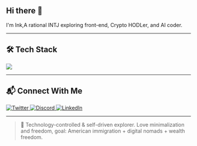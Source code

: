 ## Hi there 👋 
I'm Ink,A rational INTJ exploring front-end, Crypto HODLer, and AI coder.

---

## 🛠 Tech Stack

<p align="left">
  <img src="https://skillicons.dev/icons?i=swift,python,pytorch,tensorflow,html,css,js,vue,cloudflare,rust,flask,md,latex,matlab,git,github,vscode,pycharm,windows,apple,ps" />
</p>

---

## 📬 Connect With Me

<p align="left">
  <a href="https://twitter.com/ink_thesilent">
    <img src="https://skillicons.dev/icons?i=twitter" alt="Twitter"/>
  </a>
  <a href="https://discord.com/users/huinkling">
    <img src="https://skillicons.dev/icons?i=discord" alt="Discord"/>
  </a>
  <a href="https://linkedin.com">
    <img src="https://skillicons.dev/icons?i=linkedin" alt="LinkedIn"/>
  </a>
</p>

---

> 🎯 Technology-controlled & self-driven explorer. Love minimalization and freedom, goal: American immigration + digital nomads + wealth freedom.
